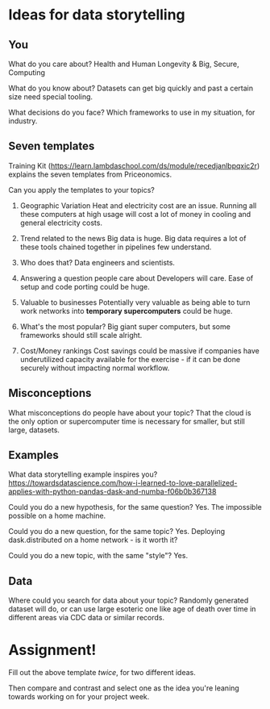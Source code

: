 # Ideas for data storytelling

## You

What do you care about?
Health and Human Longevity & Big, Secure, Computing

What do you know about?
Datasets can get big quickly and past a certain size need special tooling.

What decisions do you face?
Which frameworks to use in my situation, for industry.

## Seven templates

Training Kit (https://learn.lambdaschool.com/ds/module/recedjanlbpqxic2r) explains the seven templates from Priceonomics.

Can you apply the templates to your topics? 

1. Geographic Variation
Heat and electricity cost are an issue.  Running all these computers at high usage will cost a lot of money in cooling and general electricity costs.

2. Trend related to the news
Big data is huge.  Big data requires a lot of these tools chained together in pipelines few understand.

3. Who does that?
Data engineers and scientists.  

4. Answering a question people care about
Developers will care.  Ease of setup and code porting could be huge.

5. Valuable to businesses
Potentially very valuable as being able to turn work networks into **temporary supercomputers** could be huge.

6. What's the most popular?
Big giant super computers, but some frameworks should still scale alright.

7. Cost/Money rankings
Cost savings could be massive if companies have underutilized capacity available for the exercise - if it can be done securely without impacting normal workflow.

## Misconceptions

What misconceptions do people have about your topic?
That the cloud is the only option or supercomputer time is necessary for smaller, but still large, datasets.

## Examples

What data storytelling example inspires you?
https://towardsdatascience.com/how-i-learned-to-love-parallelized-applies-with-python-pandas-dask-and-numba-f06b0b367138

Could you do a new hypothesis, for the same question?
Yes.  The impossible possible on a home machine.

Could you do a new question, for the same topic?
Yes.  Deploying dask.distributed on a home network - is it worth it?

Could you do a new topic, with the same "style"?
Yes.

## Data

Where could you search for data about your topic?
Randomly generated dataset will do, or can use large esoteric one like age of death over time in different areas via CDC data or similar records.

# Assignment!

Fill out the above template *twice*, for two different ideas.

Then compare and contrast and select one as the idea you're leaning towards
working on for your project week.
